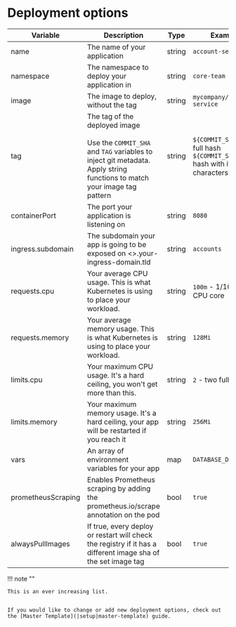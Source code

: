 # Deployment options

| Variable     | Description           | Type | Example |
| ------------- |-------------| -----| ----|
| name     | The name of your application | string | `account-service` |
| namespace      | The namespace to deploy your application in | string | `core-team` |
| image | The image to deploy, without the tag | string | `mycompany/account-service` |
| tag | The tag of the deployed image <br /><br /> Use the `COMMIT_SHA` and `TAG` variables to inject git metadata. Apply string functions to match your image tag pattern | string | `${COMMIT_SHA}` the full hash <br /> `${COMMIT_SHA:0:8}`  hash with its first 8 characters |
| containerPort | The port your application is listening on | string | `8080` |
| ingress.subdomain | The subdomain your app is going to be exposed on <<subdomain>>.your-ingress-domain.tld | string | `accounts` |
| requests.cpu | Your average CPU usage. This is what Kubernetes is using to place your workload. | string | `100m` - 1/10 of a CPU core |
| requests.memory | Your average memory usage. This is what Kubernetes is using to place your workload. | string | `128Mi` |
| limits.cpu | Your maximum CPU usage. It's a hard ceiling, you won't get more than this. | string | `2` - two full cores |
| limits.memory | Your maximum memory usage. It's a hard ceiling, your app will be restarted if you reach it | string | `256Mi` |
| vars | An array of environment variables for your app | map | `DATABASE_DB: mydb` |
| prometheusScraping | Enables Prometheus scraping by adding the prometheus.io/scrape annotation on the pod | bool | `true` |
| alwaysPullImages | If true, every deploy or restart will check the registry if it has a different image sha of the set image tag | bool | `true` |

!!! note ""
    
    This is an ever increasing list.
    
    
    If you would like to change or add new deployment options, check out the [Master Template](|setup|master-template) guide.